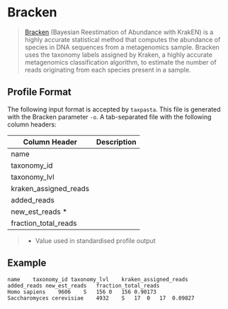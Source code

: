 # Bracken

> [Bracken](https://ccb.jhu.edu/software/bracken/) (Bayesian Reestimation of Abundance with KrakEN) is a highly accurate statistical method that computes the abundance of species in DNA sequences from a metagenomics sample. Bracken uses the taxonomy labels assigned by Kraken, a highly accurate metagenomics classification algorithm, to estimate the number of reads originating from each species present in a sample.

## Profile Format

The following input format is accepted by `taxpasta`. This file is generated with the Bracken parameter `-o`. A tab-separated file with the following column headers:

| Column Header         | Description                   |
| --------------------- | ----------------------------- |
| name                  |                               |
| taxonomy_id           |                               |
| taxonomy_lvl          |                               |
| kraken_assigned_reads |                               |
| added_reads           |                               |
| new_est_reads *       |                               |
| fraction_total_reads  |                               |

> * Value used in standardised profile output 

## Example

```text
name	taxonomy_id	taxonomy_lvl	kraken_assigned_reads	added_reads	new_est_reads	fraction_total_reads
Homo sapiens	9606	S	156	0	156	0.90173
Saccharomyces cerevisiae	4932	S	17	0	17	0.09827
```
